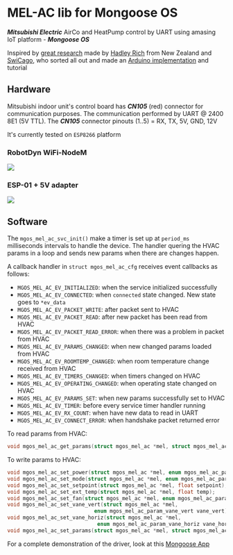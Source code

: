 # MEL-AC lib for Mongoose OS

***Mitsubishi Electric*** AirCo and HeatPump control by UART using amasing IoT platform - ***Mongoose OS***

Inspired by [great research](https://nicegear.nz/blog/hacking-a-mitsubishi-heat-pump-air-conditioner/) made by [Hadley Rich](https://github.com/hadleyrich) from New Zealand and [SwiCago](https://github.com/SwiCago), who sorted all out and made an [Arduino implementation](https://github.com/SwiCago/HeatPump) and tutorial

## Hardware

Mitsubishi indoor unit's control board has ***CN105*** (red) connector for communication purposes.
The communication performed by UART @ 2400 8E1 (5V TTL). The ***CN105*** connector pinouts (1..5) = RX, TX, 5V, GND, 12V

It's currently tested on `ESP8266` platform

### RobotDyn WiFi-NodeM

<img src="https://github.com/mongoose-os-libs/mel-ac/blob/master/docs/mel-ac-nodem.png"/>

### ESP-01 + 5V adapter

<img src="https://github.com/mongoose-os-libs/mel-ac/blob/master/docs/mel-ac-esp-01.png"/>

## Software

The `mgos_mel_ac_svc_init()` make a timer is set up at `period_ms` milliseconds intervals to handle the device.
The handler quering the HVAC params in a loop and sends new params when there are changes happen.

A callback handler in `struct mgos_mel_ac_cfg` receives event callbacks as follows:
*   `MGOS_MEL_AC_EV_INITIALIZED`: when the service initialized successfully
*   `MGOS_MEL_AC_EV_CONNECTED`: when `connected` state changed. New state goes to `*ev_data`
*   `MGOS_MEL_AC_EV_PACKET_WRITE`: after packet sent to HVAC
*   `MGOS_MEL_AC_EV_PACKET_READ`: after new packet has been read from HVAC
*   `MGOS_MEL_AC_EV_PACKET_READ_ERROR`: when there was a problem in packet from HVAC
*   `MGOS_MEL_AC_EV_PARAMS_CHANGED`: when new changed params loaded from HVAC
*   `MGOS_MEL_AC_EV_ROOMTEMP_CHANGED`: when room temperature change received from HVAC
*   `MGOS_MEL_AC_EV_TIMERS_CHANGED`: when timers changed on HVAC
*   `MGOS_MEL_AC_EV_OPERATING_CHANGED`: when operating state changed on HVAC
*   `MGOS_MEL_AC_EV_PARAMS_SET`: when new params successfully set to HVAC
*   `MGOS_MEL_AC_EV_TIMER`: before every service timer handler running
*   `MGOS_MEL_AC_EV_RX_COUNT`: when have new data to read in UART
*   `MGOS_MEL_AC_EV_CONNECT_ERROR`: when handshake packet returned error

To read params from HVAC:

```c
void mgos_mel_ac_get_params(struct mgos_mel_ac *mel, struct mgos_mel_ac_params *params);
```
To write params to HVAC:

```c
void mgos_mel_ac_set_power(struct mgos_mel_ac *mel, enum mgos_mel_ac_param_power power);
void mgos_mel_ac_set_mode(struct mgos_mel_ac *mel, enum mgos_mel_ac_param_mode mode);
void mgos_mel_ac_set_setpoint(struct mgos_mel_ac *mel, float setpoint);
void mgos_mel_ac_set_ext_temp(struct mgos_mel_ac *mel, float temp);
void mgos_mel_ac_set_fan(struct mgos_mel_ac *mel, enum mgos_mel_ac_param_fan fan);
void mgos_mel_ac_set_vane_vert(struct mgos_mel_ac *mel,
                            enum mgos_mel_ac_param_vane_vert vane_vert);
void mgos_mel_ac_set_vane_horiz(struct mgos_mel_ac *mel,
                             enum mgos_mel_ac_param_vane_horiz vane_horiz);
void mgos_mel_ac_set_params(struct mgos_mel_ac *mel, struct mgos_mel_ac_params *params);
```

For a complete demonstration of the driver, look at this [Mongoose App](https://github.com/mongoose-os-apps/mel-ac-demo)
